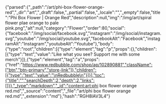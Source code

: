 {"parsed":{"_path":"/art/phi-box-flower-orange-red","_dir":"art","_draft":false,"_partial":false,"_locale":"","_empty":false,"title":"Phi Box Flower | Orange Red","description":null,"img":"/img/art/spiral flower plae orange to pale pink.png","alt":null,"category":"Flower","order":80,"social":{"facebook":"/img/social/facebook.svg","instagram":"/img/social/instagram.svg","youtube":"/img/social/youtube.svg","facebookAlt":"Facebook","instagramAlt":"Instagram","youtubeAlt":"Youtube"},"body":{"type":"root","children":[{"type":"element","tag":"p","props":{},"children":[{"type":"text","value":"Like what you see? Support me with some merch"}]},{"type":"element","tag":"a","props":{"href":"https://www.redbubble.com/shop/ap/102890881","className":["btn","btn-primary","store-link"]},"children":[{"type":"text","value":"\nRedbubble\n"}]}],"toc":{"title":"","searchDepth":2,"depth":2,"links":[]}},"_type":"markdown","_id":"content:art:phi box flower orange red.md","_source":"content","_file":"art/phi box flower orange red.md","_extension":"md"},"hash":"RGH8lAV3L4"}